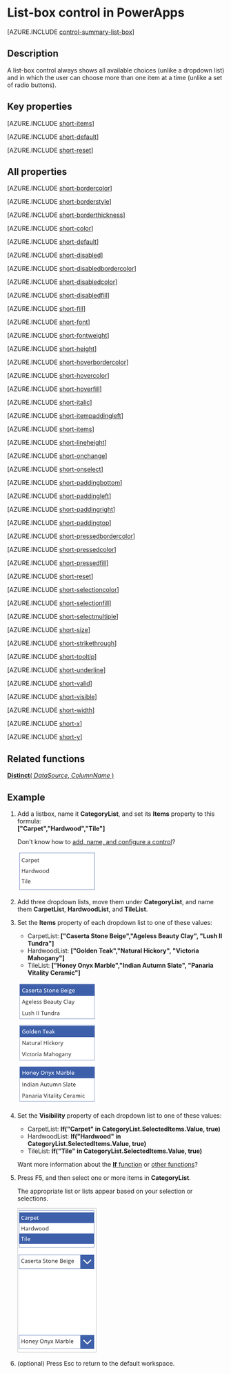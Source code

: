 <properties
    pageTitle="List-box control: reference | Microsoft PowerApps"
    description="Information, including properties and examples, about the list-box control"
    services=""
    suite="powerapps"
    documentationCenter="na"
    authors="aftowen"
    manager="erikre"
    editor=""
    tags=""/>

<tags
   ms.service="powerapps"
   ms.devlang="na"
   ms.topic="article"
   ms.tgt_pltfrm="na"
   ms.workload="na"
   ms.date="02/29/2016"
   ms.author="anneta"/>

# List-box control in PowerApps #
[AZURE.INCLUDE [control-summary-list-box](../../includes/control-summary-list-box.md)]

## Description ##
A list-box control always shows all available choices (unlike a dropdown list) and in which the user can choose more than one item at a time (unlike a set of radio buttons).

## Key properties ##

[AZURE.INCLUDE [short-items](../../includes/short-items.md)]

[AZURE.INCLUDE [short-default](../../includes/short-default.md)]

[AZURE.INCLUDE [short-reset](../../includes/short-reset.md)]

## All properties ##

[AZURE.INCLUDE [short-bordercolor](../../includes/short-bordercolor.md)]

[AZURE.INCLUDE [short-borderstyle](../../includes/short-borderstyle.md)]

[AZURE.INCLUDE [short-borderthickness](../../includes/short-borderthickness.md)]

[AZURE.INCLUDE [short-color](../../includes/short-color.md)]

[AZURE.INCLUDE [short-default](../../includes/short-default.md)]

[AZURE.INCLUDE [short-disabled](../../includes/short-disabled.md)]

[AZURE.INCLUDE [short-disabledbordercolor](../../includes/short-disabledbordercolor.md)]

[AZURE.INCLUDE [short-disabledcolor](../../includes/short-disabledcolor.md)]

[AZURE.INCLUDE [short-disabledfill](../../includes/short-disabledfill.md)]

[AZURE.INCLUDE [short-fill](../../includes/short-fill.md)]

[AZURE.INCLUDE [short-font](../../includes/short-font.md)]

[AZURE.INCLUDE [short-fontweight](../../includes/short-fontweight.md)]

[AZURE.INCLUDE [short-height](../../includes/short-height.md)]

[AZURE.INCLUDE [short-hoverbordercolor](../../includes/short-hoverbordercolor.md)]

[AZURE.INCLUDE [short-hovercolor](../../includes/short-hovercolor.md)]

[AZURE.INCLUDE [short-hoverfill](../../includes/short-hoverfill.md)]

[AZURE.INCLUDE [short-italic](../../includes/short-italic.md)]

[AZURE.INCLUDE [short-itempaddingleft](../../includes/short-itempaddingleft.md)]

[AZURE.INCLUDE [short-items](../../includes/short-items.md)]

[AZURE.INCLUDE [short-lineheight](../../includes/short-lineheight.md)]

[AZURE.INCLUDE [short-onchange](../../includes/short-onchange.md)]

[AZURE.INCLUDE [short-onselect](../../includes/short-onselect.md)]

[AZURE.INCLUDE [short-paddingbottom](../../includes/short-paddingbottom.md)]

[AZURE.INCLUDE [short-paddingleft](../../includes/short-paddingleft.md)]

[AZURE.INCLUDE [short-paddingright](../../includes/short-paddingright.md)]

[AZURE.INCLUDE [short-paddingtop](../../includes/short-paddingtop.md)]

[AZURE.INCLUDE [short-pressedbordercolor](../../includes/short-pressedbordercolor.md)]

[AZURE.INCLUDE [short-pressedcolor](../../includes/short-pressedcolor.md)]

[AZURE.INCLUDE [short-pressedfill](../../includes/short-pressedfill.md)]

[AZURE.INCLUDE [short-reset](../../includes/short-reset.md)]

[AZURE.INCLUDE [short-selectioncolor](../../includes/short-selectioncolor.md)]

[AZURE.INCLUDE [short-selectionfill](../../includes/short-selectionfill.md)]

[AZURE.INCLUDE [short-selectmultiple](../../includes/short-selectmultiple.md)]

[AZURE.INCLUDE [short-size](../../includes/short-size.md)]

[AZURE.INCLUDE [short-strikethrough](../../includes/short-strikethrough.md)]

[AZURE.INCLUDE [short-tooltip](../../includes/short-tooltip.md)]

[AZURE.INCLUDE [short-underline](../../includes/short-underline.md)]

[AZURE.INCLUDE [short-valid](../../includes/short-valid.md)]

[AZURE.INCLUDE [short-visible](../../includes/short-visible.md)]

[AZURE.INCLUDE [short-width](../../includes/short-width.md)]

[AZURE.INCLUDE [short-x](../../includes/short-x.md)]

[AZURE.INCLUDE [short-y](../../includes/short-y.md)]

## Related functions ##

[**Distinct**( *DataSource*, *ColumnName* )](function-distinct.md)

## Example ##
1. Add a listbox, name it **CategoryList**, and set its **Items** property to this formula:<br>
**["Carpet","Hardwood","Tile"]**

	Don't know how to [add, name, and configure a control](add-configure-controls.md)?

	![Flooring categories in listbox](./media/control-list-box/category-listbox.png)

1. Add three dropdown lists, move them under **CategoryList**, and name them **CarpetList**, **HardwoodList**, and **TileList**.

1. Set the **Items** property of each dropdown list to one of these values:
	- CarpetList: **["Caserta Stone Beige","Ageless Beauty Clay", "Lush II Tundra"]**
	- HardwoodList: **["Golden Teak","Natural Hickory", "Victoria Mahogany"]**
	- TileList: **["Honey Onyx Marble","Indian Autumn Slate", "Panaria Vitality Ceramic"]**

	![Flooring names in dropdown lists](./media/control-list-box/flooring-names.png)

1. Set the **Visibility** property of each dropdown list to one of these values:
	- CarpetList: **If("Carpet" in CategoryList.SelectedItems.Value, true)**
	- HardwoodList: **If("Hardwood" in CategoryList.SelectedItems.Value, true)**
	- TileList: **If("Tile" in CategoryList.SelectedItems.Value, true)**

	Want more information about the [**If** function](function-if.md) or [other functions](formula-reference.md)?

1. Press F5, and then select one or more items in **CategoryList**.

	The appropriate list or lists appear based on your selection or selections.

	![Flooring names in dropdown lists](./media/control-list-box/selected-lists.png)

1. (optional) Press Esc to return to the default workspace.
